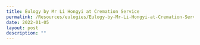 ```yaml
---
title: Eulogy by Mr Li Hongyi at Cremation Service
permalink: /Resources/eulogies/Eulogy-by-Mr-Li-Hongyi-at-Cremation-Service
date: 2022-01-05
layout: post
description: ""
---
```


